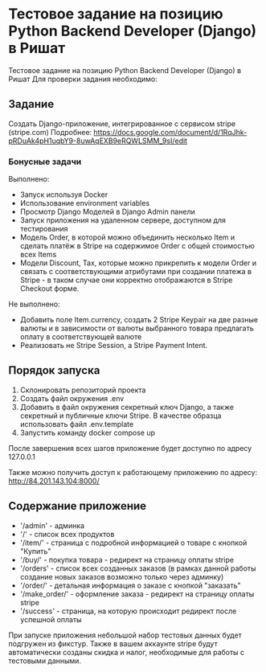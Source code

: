 # Тестовое задание на позицию Python Backend Developer (Django) в Ришат

Тестовое задание на позицию Python Backend Developer (Django) в Ришат
Для проверки задания необходимо:

## Задание

Создать Django-приложение, интегрированное с сервисом stripe (stripe.com)
Подробнее: https://docs.google.com/document/d/1RqJhk-pRDuAk4pH1uqbY9-8uwAqEXB9eRQWLSMM_9sI/edit

### Бонусные задачи
Выполнено:
- Запуск используя Docker
- Использование environment variables
- Просмотр Django Моделей в Django Admin панели
- Запуск приложения на удаленном сервере, доступном для тестирования
- Модель Order, в которой можно объединить несколько Item и сделать платёж в Stripe на содержимое Order c общей стоимостью всех Items
- Модели Discount, Tax, которые можно прикрепить к модели Order и связать с соответствующими атрибутами при создании платежа в Stripe - в таком случае они корректно отображаются в Stripe Checkout форме. 

Не выполнено:
- Добавить поле Item.currency, создать 2 Stripe Keypair на две разные валюты и в зависимости от валюты выбранного товара предлагать оплату в соответствующей валюте
- Реализовать не Stripe Session, а Stripe Payment Intent.

## Порядок запуска

1. Склонировать репозиторий проекта
2. Создать файл окружения .env
3. Добавить в файл окружения секретный ключ Django, а также секретный и публичные ключи Stripe. В качестве образца использовать файл .env.template
4. Запустить команду docker compose up

После завершения всех шагов приложение будет доступно по адресу 127.0.0.1

Также можно получить доступ к работающему приложению по адресу: http://84.201.143.104:8000/

## Содержание приложение

- '/admin' - админка
- '/' - список всех продуктов
- '/item/<id>' - страница с подробной информацией о товаре с кнопкой "Купить"
- '/buy/<id>' - покупка товара - редирект на страницу оплаты stripe
- '/orders' - список всех созданных заказов (в рамках данной работы создание новых заказов возможно только через админку)
- '/order/<id>' - детальная информация о заказе с кнопкой "заказать"
- '/make_order/<id>' - оформление заказа - редирект на страницу оплаты stripe
- '/success' - страница, на которую происходит редирект после успешной оплаты

При запуске приложения небольшой набор тестовых данных будет подгружен из фикстур. 
Также в вашем аккаунте stripe будут автоматически созданы скидка и налог, необходимые для работы с тестовыми данными.
